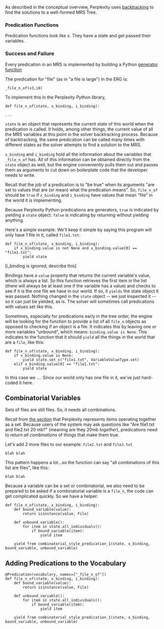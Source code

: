 As described in the conceptual overview, Perplexity uses [backtracking]() to find the solutions to a well-formed MRS Tree.

### Predication Functions
Predication functions look like x. They have a state and get passed their variables.

### Success and Failure
Every predication in an MRS is implemented by building a Python [generator function]() 

The predication for "file" (as in "a file is large") in the ERG is:
~~~
_file_n_of(x3,i8)
~~~
To implement this in the Perplexity Python library, 

~~~
def file_n_of(state, x_binding, i_binding):

...
~~~

`state` is an object that represents the current state of this world when the predication is called. It holds, among other things, the current value of all the MRS variables at this point in the solver backtracking process.  Because of backtracking, the same predication can be called many times with different states as the solver attempts to find a solution to the MRS. 

`x_binding` and `i_binding` hold all the information about the variables that `_file_n_of` has. All of this information can be obtained directly from the `state` object as well, but the engine conveniently pulls them out and passes them as arguments to cut down on boilerplate code that the developer needs to write. 

Recall that the job of a predication is to "be true" when its arguments "are set to values that are (or mean) what the predication means".  So, `file_n_of` should be `true` if `x_binding` and `i_binding` have values that mean "file" in the world it is implementing.

Because Perplexity Python predications are generators, `true` is indicated by yielding a `state` object. `false` is indicating by returning without yielding anything.

Here's a simple example. We'll keep it simple by saying this program will only have 1 file in it, called `file1.txt`:
~~~
def file_n_of(state, x_binding, i_binding):
    if x_binding.value is not None and x_binding.value[0] == "file1.txt":
        yield state
~~~
[i_binding is ignored, describe this]

Bindings have a `value` property that returns the current variable's value, which is always a list. So this function retrieves the first item in the list (there will always be at least one if the variable has a value) and checks to see if it is the one file we have in our world. If so, it `yields` the state object it was passed. Nothing changed in the `state` object -- we just inspected it -- so it can just be yielded, as is. The solver will sometimes call predications with values set like this.

Sometimes, especially for predications early in the tree order, the engine will be looking for the function to provide a list of all `file_n` objects as opposed to checking if an object is a file. It indicates this by leaving one or more variables "unbound", which means: `binding.value is None`.  This indicates to the function that it should `yield` all the things in the world that are a `file`, like this:

~~~
def file_n_of(state, x_binding, i_binding):
    if x_binding.value is None:
        yield state.set_x("file1.txt", VariableValueType.set)
    elif x_binding.value[0] == "file1.txt":
        yield state
~~~
In this case we ....
Since our world only has one file in it, we've just hard-coded it here.

## Combinatorial Variables
Sets of files are still files. So, it needs all combinations.

Recall from [the section]() that Perplexity represents items operating together as a set. Because users of the system may ask questions like "Are file1.txt and file2.txt 20 mb?" (meaning are they 20mb *together*), predications need to return *all combinations* of things that make them true.

Let's add 2 more files to our example: `file2.txt` and `file3.txt`

~~~
blah blah
~~~
This pattern happens a lot...so the function can say "all combinations of this list are files", like this:
~~~
blah blah
~~~

Because a variable can be a set or combinatorial, we also need to be prepared to be asked if a combinatorial variable is a `file_n`, the code can get complicated quickly. So we have a helper:

~~~
def file_n_of(state, x_binding, i_binding):
    def bound_variable(value):
        return isinstance(value, File)

    def unbound_variable():
        for item in state.all_individuals():
            if bound_variable(item):
                yield item

    yield from combinatorial_style_predication_1(state, x_binding, bound_variable, unbound_variable)
~~~

## Adding Predications to the Vocabulary
~~~
@Predication(vocabulary, names=["_file_n_of"])
def file_n_of(state, x_binding, i_binding):
    def bound_variable(value):
        return isinstance(value, File)

    def unbound_variable():
        for item in state.all_individuals():
            if bound_variable(item):
                yield item

    yield from combinatorial_style_predication_1(state, x_binding, bound_variable, unbound_variable)
~~~

